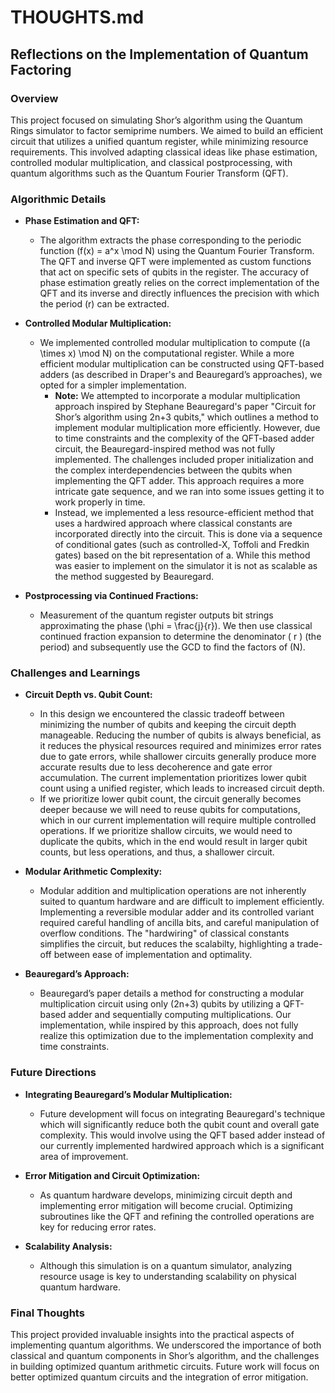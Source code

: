 # THOUGHTS.md

## Reflections on the Implementation of Quantum Factoring

### Overview

This project focused on simulating Shor’s algorithm using the Quantum Rings simulator to factor semiprime numbers. We aimed to build an efficient circuit that utilizes a unified quantum register, while minimizing resource requirements. This involved adapting classical ideas like phase estimation, controlled modular multiplication, and classical postprocessing, with quantum algorithms such as the Quantum Fourier Transform (QFT).

### Algorithmic Details

- **Phase Estimation and QFT:**
    - The algorithm extracts the phase corresponding to the periodic function \(f(x) = a^x \mod N\) using the Quantum Fourier Transform. The QFT and inverse QFT were implemented as custom functions that act on specific sets of qubits in the register. The accuracy of phase estimation greatly relies on the correct implementation of the QFT and its inverse and directly influences the precision with which the period \(r\) can be extracted.

- **Controlled Modular Multiplication:**
    - We implemented controlled modular multiplication to compute \((a \times x) \mod N\) on the computational register. While a more efficient modular multiplication can be constructed using QFT-based adders (as described in Draper's and Beauregard’s approaches), we opted for a simpler implementation.
        - **Note:** We attempted to incorporate a modular multiplication approach inspired by Stephane Beauregard's paper "Circuit for Shor’s algorithm using 2n+3 qubits," which outlines a method to implement modular multiplication more efficiently. However, due to time constraints and the complexity of the QFT-based adder circuit, the Beauregard-inspired method was not fully implemented. The challenges included proper initialization and the complex interdependencies between the qubits when implementing the QFT adder. This approach requires a more intricate gate sequence, and we ran into some issues getting it to work properly in time.
        - Instead, we implemented a less resource-efficient method that uses a hardwired approach where classical constants are incorporated directly into the circuit. This is done via a sequence of conditional gates (such as controlled-X, Toffoli and Fredkin gates) based on the bit representation of a. While this method was easier to implement on the simulator it is not as scalable as the method suggested by Beauregard.

- **Postprocessing via Continued Fractions:**
    - Measurement of the quantum register outputs bit strings approximating the phase \(\phi = \frac{j}{r}\). We then use classical continued fraction expansion to determine the denominator \( r \) (the period) and subsequently use the GCD to find the factors of \(N\).

### Challenges and Learnings

- **Circuit Depth vs. Qubit Count:**
    - In this design we encountered the classic tradeoff between minimizing the number of qubits and keeping the circuit depth manageable. Reducing the number of qubits is always beneficial, as it reduces the physical resources required and minimizes error rates due to gate errors, while shallower circuits generally produce more accurate results due to less decoherence and gate error accumulation. The current implementation prioritizes lower qubit count using a unified register, which leads to increased circuit depth.
    - If we prioritize lower qubit count, the circuit generally becomes deeper because we will need to reuse qubits for computations, which in our current implementation will require multiple controlled operations. If we prioritize shallow circuits, we would need to duplicate the qubits, which in the end would result in larger qubit counts, but less operations, and thus, a shallower circuit.

- **Modular Arithmetic Complexity:**
    - Modular addition and multiplication operations are not inherently suited to quantum hardware and are difficult to implement efficiently. Implementing a reversible modular adder and its controlled variant required careful handling of ancilla bits, and careful manipulation of overflow conditions. The "hardwiring" of classical constants simplifies the circuit, but reduces the scalabilty, highlighting a trade-off between ease of implementation and optimality.

- **Beauregard’s Approach:**
    - Beauregard’s paper details a method for constructing a modular multiplication circuit using only \(2n+3\) qubits by utilizing a QFT-based adder and sequentially computing multiplications. Our implementation, while inspired by this approach, does not fully realize this optimization due to the implementation complexity and time constraints.

### Future Directions

- **Integrating Beauregard’s Modular Multiplication:**
    - Future development will focus on integrating Beauregard's technique which will significantly reduce both the qubit count and overall gate complexity. This would involve using the QFT based adder instead of our currently implemented hardwired approach which is a significant area of improvement.

- **Error Mitigation and Circuit Optimization:**
    - As quantum hardware develops, minimizing circuit depth and implementing error mitigation will become crucial. Optimizing subroutines like the QFT and refining the controlled operations are key for reducing error rates.

- **Scalability Analysis:**
    - Although this simulation is on a quantum simulator, analyzing resource usage is key to understanding scalability on physical quantum hardware.

### Final Thoughts

This project provided invaluable insights into the practical aspects of implementing quantum algorithms. We underscored the importance of both classical and quantum components in Shor’s algorithm, and the challenges in building optimized quantum arithmetic circuits. Future work will focus on better optimized quantum circuits and the integration of error mitigation.
